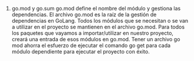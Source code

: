 1. go.mod y go.sum
go.mod define el nombre del módulo y gestiona las dependencias. El archivo go.mod es la raíz
de la gestión de dependencias en GoLang. Todos los módulos que se necesitan o se van a
utilizar en el proyecto se mantienen en el archivo go.mod. Para todos los paquetes que vayamos
a importar/utilizar en nuestro proyecto, creará una entrada de esos módulos en go.mod. Tener un
archivo go mod ahorra el esfuerzo de ejecutar el comando go get para cada módulo
dependiente para ejecutar el proyecto con éxito.
